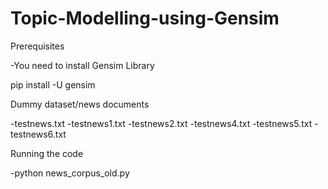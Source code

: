 # Topic-Modelling-using-Gensim

Prerequisites

-You need to install Gensim Library

 pip install -U gensim


Dummy dataset/news documents

-testnews.txt
-testnews1.txt
-testnews2.txt
-testnews4.txt
-testnews5.txt
-testnews6.txt


Running the code

-python news_corpus_old.py



